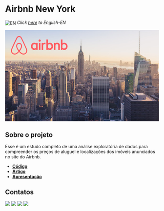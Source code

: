 # Airbnb New York

<img align="center" alt="EN" height="30" width="30" src="https://em-content.zobj.net/thumbs/120/whatsapp/326/flag-united-states_1f1fa-1f1f8.png"> _Click [here](https://github.com/raffaloffredo/airbnb_new_york) to English-EN_   

<p align="center">
  <img src="airbnb_newyork1.png" height=300px>
</p>

## Sobre o projeto
Esse é um estudo completo de uma análise exploratória de dados para compreender os preços de aluguel e localizações dos imóveis anunciados no site do Airbnb.


* **[Código](https://github.com/raffaloffredo/airbnb_new_york_portuguese/blob/main/Analisando_os_Dados_do_Airbnb_em_New_York.ipynb)**
* **[Artigo](https://medium.com/@loffredo.ds/análise-de-dados-do-airbnb-em-new-york-fdec36c16eeb)**
* **[Apresentação](https://docs.google.com/presentation/d/1UkLPBhimujP2016lcDTqo4DMj9vOsvwc/edit?usp=sharing&ouid=103029889753705682175&rtpof=true&sd=true)**


 ## Contatos
<div>
  <a href="https://www.linkedin.com/in/raffaela-loffredo/?locale=en_US" target="_blank"><img src="https://img.shields.io/badge/-LinkedIn-%230077B5?style=for-the-badge&logo=linkedin&logoColor=white" target="_blank"></a>
  <a href = "mailto:raffaloffredo@protonmail.com"><img src="https://img.shields.io/badge/ProtonMail-8B89CC?style=for-the-badge&logo=protonmail&logoColor=white" target="_blank"></a>
  <a href="https://instagram.com/loffredo.ds" target="_blank"><img src="https://img.shields.io/badge/-Instagram-%23E4405F?style=for-the-badge&logo=instagram&logoColor=white" target="_blank"></a>
  <a href="https://medium.com/@loffredo.ds" target="_blank"><img src="https://img.shields.io/badge/Medium-12100E?style=for-the-badge&logo=medium&logoColor=white"></a>
</div>

